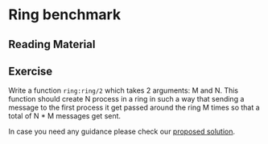 # Ring benchmark

## Reading Material

## Exercise
Write a function `ring:ring/2` which takes 2 arguments: M and N.
This function should create N process in a ring in such a way
that sending a message to the first process it get passed around
the ring M times so that a total of N * M messages get sent.

In case you need any guidance please check our
[proposed solution](solution/ring.erl).

